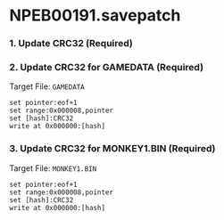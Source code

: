 # NPEB00191.savepatch

### 1.  Update CRC32 (Required)
### 2. Update CRC32 for GAMEDATA (Required)

Target File: `GAMEDATA`

```
set pointer:eof+1
set range:0x000008,pointer
set [hash]:CRC32
write at 0x000000:[hash]
```

### 3. Update CRC32 for MONKEY1.BIN (Required)

Target File: `MONKEY1.BIN`

```
set pointer:eof+1
set range:0x000008,pointer
set [hash]:CRC32
write at 0x000000:[hash]
```


